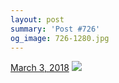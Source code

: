 ```yaml
---
layout: post
summary: 'Post #726'
og_image: 726-1280.jpg
---
```


<p>
  <time>
    <a href="/726">March 3, 2018</a>
  </time>
  <a href="/726">
    <img src="{{ site.assets_url }}/726-640.jpg" srcset="{{ site.assets_url }}/726-320.jpg 320w, {{ site.assets_url }}/726-640.jpg 640w, {{ site.assets_url }}/726-960.jpg 960w, {{ site.assets_url }}/726-1280.jpg 1280w" sizes="(min-width: 700px) 50vw, calc(100vw - 2rem)" />
  </a>
</p>
